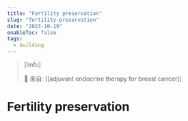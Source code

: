 ```yaml
---
title: "Fertility preservation"
slug: "fertility-preservation"
date: "2023-10-19"
enableToc: false
tags:
  - building
---
```


> [!info]
>
> 🌱 來自: [[adjuvant endocrine therapy for breast cancer]]

# Fertility preservation



